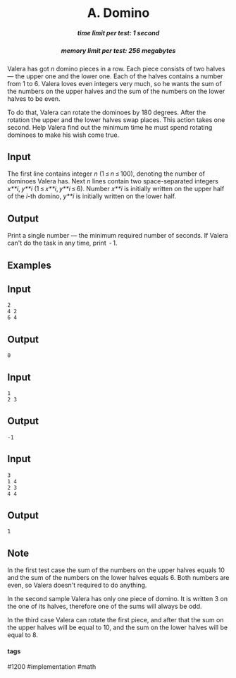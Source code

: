 <h1 style='text-align: center;'> A. Domino</h1>

<h5 style='text-align: center;'>time limit per test: 1 second</h5>
<h5 style='text-align: center;'>memory limit per test: 256 megabytes</h5>

Valera has got *n* domino pieces in a row. Each piece consists of two halves — the upper one and the lower one. Each of the halves contains a number from 1 to 6. Valera loves even integers very much, so he wants the sum of the numbers on the upper halves and the sum of the numbers on the lower halves to be even.

To do that, Valera can rotate the dominoes by 180 degrees. After the rotation the upper and the lower halves swap places. This action takes one second. Help Valera find out the minimum time he must spend rotating dominoes to make his wish come true.

## Input

The first line contains integer *n* (1 ≤ *n* ≤ 100), denoting the number of dominoes Valera has. Next *n* lines contain two space-separated integers *x**i*, *y**i* (1 ≤ *x**i*, *y**i* ≤ 6). Number *x**i* is initially written on the upper half of the *i*-th domino, *y**i* is initially written on the lower half.

## Output

Print a single number — the minimum required number of seconds. If Valera can't do the task in any time, print  - 1.

## Examples

## Input


```
2  
4 2  
6 4  

```
## Output


```
0  

```
## Input


```
1  
2 3  

```
## Output


```
-1  

```
## Input


```
3  
1 4  
2 3  
4 4  

```
## Output


```
1  

```
## Note

In the first test case the sum of the numbers on the upper halves equals 10 and the sum of the numbers on the lower halves equals 6. Both numbers are even, so Valera doesn't required to do anything.

In the second sample Valera has only one piece of domino. It is written 3 on the one of its halves, therefore one of the sums will always be odd.

In the third case Valera can rotate the first piece, and after that the sum on the upper halves will be equal to 10, and the sum on the lower halves will be equal to 8.



#### tags 

#1200 #implementation #math 